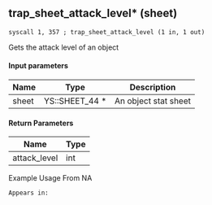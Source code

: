 ## trap_sheet_attack_level* (sheet)

`syscall 1, 357 ; trap_sheet_attack_level (1 in, 1 out)`

Gets the attack level of an object

#### Input parameters
| Name | Type | Description
|------|------|------------
| sheet   | YS::SHEET_44 *   | An object stat sheet


#### Return Parameters
| Name | Type
|------|-----
| attack_level   | int   
Example Usage From NA






	Appears in:



